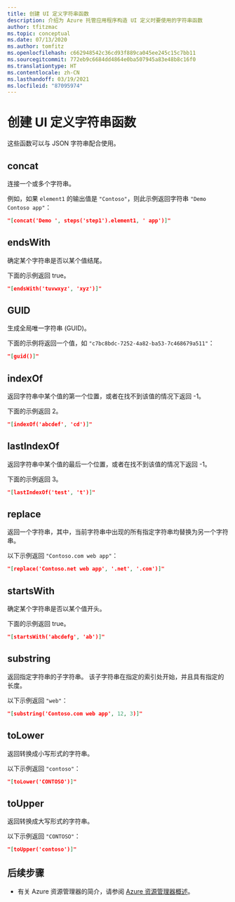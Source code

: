```yaml
---
title: 创建 UI 定义字符串函数
description: 介绍为 Azure 托管应用程序构造 UI 定义时要使用的字符串函数
author: tfitzmac
ms.topic: conceptual
ms.date: 07/13/2020
ms.author: tomfitz
ms.openlocfilehash: c662948542c36cd93f889ca045ee245c15c7bb11
ms.sourcegitcommit: 772eb9c6684dd4864e0ba507945a83e48b8c16f0
ms.translationtype: HT
ms.contentlocale: zh-CN
ms.lasthandoff: 03/19/2021
ms.locfileid: "87095974"
---
```

# <a name="createuidefinition-string-functions"></a>创建 UI 定义字符串函数

这些函数可以与 JSON 字符串配合使用。

## <a name="concat"></a>concat

连接一个或多个字符串。

例如，如果 `element1` 的输出值是 `"Contoso"`，则此示例返回字符串 `"Demo Contoso app"`：

```json
"[concat('Demo ', steps('step1').element1, ' app')]"
```

## <a name="endswith"></a>endsWith

确定某个字符串是否以某个值结尾。

下面的示例返回 true。

```json
"[endsWith('tuvwxyz', 'xyz')]"
```

## <a name="guid"></a>GUID

生成全局唯一字符串 (GUID)。

下面的示例将返回一个值，如 `"c7bc8bdc-7252-4a82-ba53-7c468679a511"`：

```json
"[guid()]"
```

## <a name="indexof"></a>indexOf

返回字符串中某个值的第一个位置，或者在找不到该值的情况下返回 -1。

下面的示例返回 2。

```json
"[indexOf('abcdef', 'cd')]"
```

## <a name="lastindexof"></a>lastIndexOf

返回字符串中某个值的最后一个位置，或者在找不到该值的情况下返回 -1。

下面的示例返回 3。

```json
"[lastIndexOf('test', 't')]"
```

## <a name="replace"></a>replace

返回一个字符串，其中，当前字符串中出现的所有指定字符串均替换为另一个字符串。

以下示例返回 `"Contoso.com web app"`：

```json
"[replace('Contoso.net web app', '.net', '.com')]"
```

## <a name="startswith"></a>startsWith

确定某个字符串是否以某个值开头。

下面的示例返回 true。

```json
"[startsWith('abcdefg', 'ab')]"
```

## <a name="substring"></a>substring

返回指定字符串的子字符串。 该子字符串在指定的索引处开始，并且具有指定的长度。

以下示例返回 `"web"`：

```json
"[substring('Contoso.com web app', 12, 3)]"
```

## <a name="tolower"></a>toLower

返回转换成小写形式的字符串。

以下示例返回 `"contoso"`：

```json
"[toLower('CONTOSO')]"
```

## <a name="toupper"></a>toUpper

返回转换成大写形式的字符串。

以下示例返回 `"CONTOSO"`：

```json
"[toUpper('contoso')]"
```

## <a name="next-steps"></a>后续步骤

* 有关 Azure 资源管理器的简介，请参阅 [Azure 资源管理器概述](../management/overview.md)。

